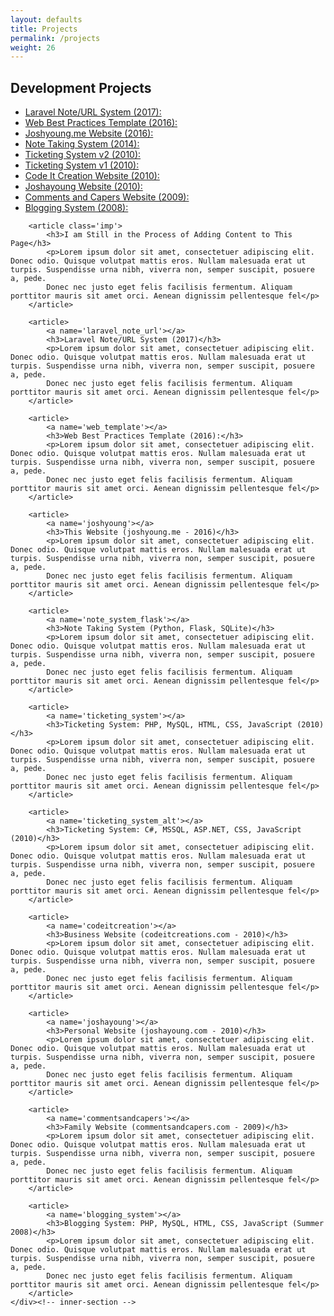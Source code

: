 ```yaml
---
layout: defaults
title: Projects
permalink: /projects
weight: 26
---
```


<section>
    <div class='inner-section'>
        <h2>Development Projects</h2>
        <article>
            <ul>
                <li><a href='#laravel_note_url'>Laravel Note/URL System (2017):</a></li>
                <li><a href='#web_template'>Web Best Practices Template (2016):</a></li>
                <li><a href='joshyoung'>Joshyoung.me Website (2016):</a></li>
                <li><a href='#note_system_flask'>Note Taking System (2014):</a></li>
                <li><a href='#ticketing_system_alt'>Ticketing System v2 (2010):</a></li>
                <li><a href='#ticketing_system'>Ticketing System v1 (2010):</a></li>
                <li><a href='codeitcreations'>Code It Creation Website (2010):</a></li>
                <li><a href='joshayoung'>Joshayoung Website (2010):</a></li>
                <li><a href='commentsandcapers'>Comments and Capers Website (2009):</a></li>
                <li><a href='blogging_system'>Blogging System (2008):</a></li>
            </ul>
        </article>

        <article class='imp'>
            <h3>I am Still in the Process of Adding Content to This Page</h3>
            <p>Lorem ipsum dolor sit amet, consectetuer adipiscing elit. Donec odio. Quisque volutpat mattis eros. Nullam malesuada erat ut turpis. Suspendisse urna nibh, viverra non, semper suscipit, posuere a, pede.
            Donec nec justo eget felis facilisis fermentum. Aliquam porttitor mauris sit amet orci. Aenean dignissim pellentesque fel</p>
        </article>

        <article>
            <a name='laravel_note_url'></a>
            <h3>Laravel Note/URL System (2017)</h3>
            <p>Lorem ipsum dolor sit amet, consectetuer adipiscing elit. Donec odio. Quisque volutpat mattis eros. Nullam malesuada erat ut turpis. Suspendisse urna nibh, viverra non, semper suscipit, posuere a, pede.
            Donec nec justo eget felis facilisis fermentum. Aliquam porttitor mauris sit amet orci. Aenean dignissim pellentesque fel</p>
        </article>

        <article>
            <a name='web_template'></a>
            <h3>Web Best Practices Template (2016):</h3>
            <p>Lorem ipsum dolor sit amet, consectetuer adipiscing elit. Donec odio. Quisque volutpat mattis eros. Nullam malesuada erat ut turpis. Suspendisse urna nibh, viverra non, semper suscipit, posuere a, pede.
            Donec nec justo eget felis facilisis fermentum. Aliquam porttitor mauris sit amet orci. Aenean dignissim pellentesque fel</p>
        </article>

        <article>
            <a name='joshyoung'></a>
            <h3>This Website (joshyoung.me - 2016)</h3>
            <p>Lorem ipsum dolor sit amet, consectetuer adipiscing elit. Donec odio. Quisque volutpat mattis eros. Nullam malesuada erat ut turpis. Suspendisse urna nibh, viverra non, semper suscipit, posuere a, pede.
            Donec nec justo eget felis facilisis fermentum. Aliquam porttitor mauris sit amet orci. Aenean dignissim pellentesque fel</p>
        </article>

        <article>
            <a name='note_system_flask'></a>
            <h3>Note Taking System (Python, Flask, SQLite)</h3>
            <p>Lorem ipsum dolor sit amet, consectetuer adipiscing elit. Donec odio. Quisque volutpat mattis eros. Nullam malesuada erat ut turpis. Suspendisse urna nibh, viverra non, semper suscipit, posuere a, pede.
            Donec nec justo eget felis facilisis fermentum. Aliquam porttitor mauris sit amet orci. Aenean dignissim pellentesque fel</p>
        </article>

        <article>
            <a name='ticketing_system'></a>
            <h3>Ticketing System: PHP, MySQL, HTML, CSS, JavaScript (2010)</h3>
            <p>Lorem ipsum dolor sit amet, consectetuer adipiscing elit. Donec odio. Quisque volutpat mattis eros. Nullam malesuada erat ut turpis. Suspendisse urna nibh, viverra non, semper suscipit, posuere a, pede.
            Donec nec justo eget felis facilisis fermentum. Aliquam porttitor mauris sit amet orci. Aenean dignissim pellentesque fel</p>
        </article>

        <article>
            <a name='ticketing_system_alt'></a>
            <h3>Ticketing System: C#, MSSQL, ASP.NET, CSS, JavaScript (2010)</h3>
            <p>Lorem ipsum dolor sit amet, consectetuer adipiscing elit. Donec odio. Quisque volutpat mattis eros. Nullam malesuada erat ut turpis. Suspendisse urna nibh, viverra non, semper suscipit, posuere a, pede.
            Donec nec justo eget felis facilisis fermentum. Aliquam porttitor mauris sit amet orci. Aenean dignissim pellentesque fel</p>
        </article>

        <article>
            <a name='codeitcreation'></a>
            <h3>Business Website (codeitcreations.com - 2010)</h3>
            <p>Lorem ipsum dolor sit amet, consectetuer adipiscing elit. Donec odio. Quisque volutpat mattis eros. Nullam malesuada erat ut turpis. Suspendisse urna nibh, viverra non, semper suscipit, posuere a, pede.
            Donec nec justo eget felis facilisis fermentum. Aliquam porttitor mauris sit amet orci. Aenean dignissim pellentesque fel</p>
        </article>

        <article>
            <a name='joshayoung'></a>
            <h3>Personal Website (joshayoung.com - 2010)</h3>
            <p>Lorem ipsum dolor sit amet, consectetuer adipiscing elit. Donec odio. Quisque volutpat mattis eros. Nullam malesuada erat ut turpis. Suspendisse urna nibh, viverra non, semper suscipit, posuere a, pede.
            Donec nec justo eget felis facilisis fermentum. Aliquam porttitor mauris sit amet orci. Aenean dignissim pellentesque fel</p>
        </article>

        <article>
            <a name='commentsandcapers'></a>
            <h3>Family Website (commentsandcapers.com - 2009)</h3>
            <p>Lorem ipsum dolor sit amet, consectetuer adipiscing elit. Donec odio. Quisque volutpat mattis eros. Nullam malesuada erat ut turpis. Suspendisse urna nibh, viverra non, semper suscipit, posuere a, pede.
            Donec nec justo eget felis facilisis fermentum. Aliquam porttitor mauris sit amet orci. Aenean dignissim pellentesque fel</p>
        </article>

        <article>
            <a name='blogging_system'></a>
            <h3>Blogging System: PHP, MySQL, HTML, CSS, JavaScript (Summer 2008)</h3>
            <p>Lorem ipsum dolor sit amet, consectetuer adipiscing elit. Donec odio. Quisque volutpat mattis eros. Nullam malesuada erat ut turpis. Suspendisse urna nibh, viverra non, semper suscipit, posuere a, pede.
            Donec nec justo eget felis facilisis fermentum. Aliquam porttitor mauris sit amet orci. Aenean dignissim pellentesque fel</p>
        </article>
    </div><!-- inner-section -->
</section>